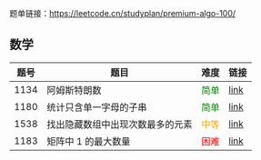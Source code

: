 题单链接：https://leetcode.cn/studyplan/premium-algo-100/



## 数学

| 题号 | 题目                             | 难度                                   | 链接                                                         |
| ---- | -------------------------------- | -------------------------------------- | ------------------------------------------------------------ |
| 1134 | 阿姆斯特朗数                     | <span style="color:green">简单</span>  | [link](https://leetcode.cn/problems/armstrong-number)        |
| 1180 | 统计只含单一字母的子串           | <span style="color:green">简单</span>  | [link](hhttps://leetcode.cn/problems/count-substrings-with-only-one-distinct-letter) |
| 1538 | 找出隐藏数组中出现次数最多的元素 | <span style="color:orange">中等</span> | [link](https://leetcode.cn/problems/guess-the-majority-in-a-hidden-array) |
| 1183 | 矩阵中 1 的最大数量              | <span style="color:red">困难</span>    | [link](https://leetcode.cn/problems/maximum-number-of-ones)  |



